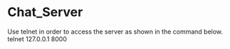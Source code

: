 # Chat_Server
Use telnet in order to access the server as shown in the command below.
telnet 127.0.0.1 8000
